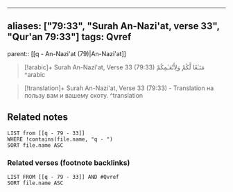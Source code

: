 
---
aliases: ["79:33", "Surah An-Nazi'at, verse 33", "Qur'an 79:33"]
tags: Qvref
---

parent:: [[q - An-Nazi'at (79)|An-Nazi'at]]

> [!arabic]+ Surah An-Nazi'at, Verse 33 (79:33)
> <span class="quran-arabic">مَتَـٰعًا لَّكُمْ وَلِأَنْعَـٰمِكُمْ</span>
^arabic

> [!translation]+ Surah An-Nazi'at, Verse 33 (79:33) - Translation
> на пользу вам и вашему скоту.
^translation



## Related notes
```dataview
LIST from [[q - 79 - 33]]
WHERE !contains(file.name, "q - ")
SORT file.name ASC
```

### Related verses (footnote backlinks)
```dataview
LIST FROM [[q - 79 - 33]] AND #Qvref
SORT file.name ASC
```

